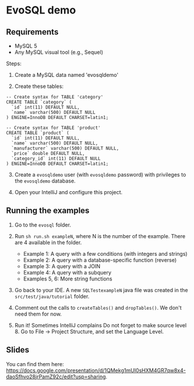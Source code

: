 # EvoSQL demo

## Requirements

* MySQL 5
* Any MySQL visual tool (e.g., Sequel)

Steps:

1. Create a MySQL data named 'evosqldemo'

2. Create these tables:

```
-- Create syntax for TABLE 'category'
CREATE TABLE `category` (
  `id` int(11) DEFAULT NULL,
  `name` varchar(500) DEFAULT NULL
) ENGINE=InnoDB DEFAULT CHARSET=latin1;

-- Create syntax for TABLE 'product'
CREATE TABLE `product` (
  `id` int(11) DEFAULT NULL,
  `name` varchar(500) DEFAULT NULL,
  `manufacturer` varchar(500) DEFAULT NULL,
  `price` double DEFAULT NULL,
  `category_id` int(11) DEFAULT NULL
) ENGINE=InnoDB DEFAULT CHARSET=latin1;
```

3. Create a `evosqldemo` user (with `evosqldemo` password) with privileges to the
`evosqldemo` database.

4. Open your IntelliJ and configure this project.

## Running the examples

1. Go to the `evosql` folder.

1. Run `sh run.sh exampleN`, where N is the number of the example. There are 4 available in
the folder.
    * Example 1: A query with a few conditions (with integers and strings)
    * Example 2: A query with a database-specific function (reverse)
    * Example 3: A query with a JOIN
    * Example 4: A query with a subquery
    * Examples 5, 6: More string functions

1. Go back to your IDE. A new `SQLTestexampleN` java file was created in the
`src/test/java/tutorial` folder.

1. Comment out the calls to `createTables()` and `dropTables()`. We don't need them for now.

1. Run it! Sometimes IntelliJ complains Do not forget to make source level 8. Go
to File -> Project Structure, and set the Language Level.

## Slides

You can find them here: https://docs.google.com/presentation/d/1QMekg1mUI0sHXM4GR7qw8x4-daoSfhvo28jrPamZ92c/edit?usp=sharing.
